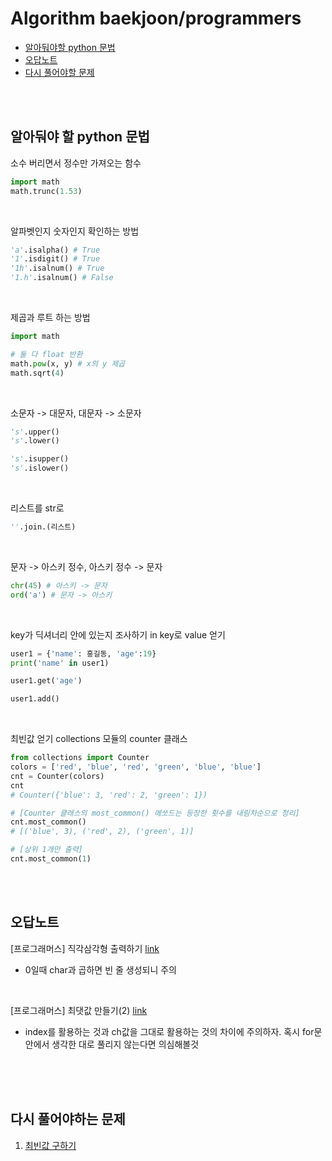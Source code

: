 # Algorithm baekjoon/programmers
 * [알아둬야할 python 문법](https://github.com/Maker-H/Study-Algorithm-baekjun#%EC%95%8C%EC%95%84%EB%91%AC%EC%95%BC-%ED%95%A0-python-%EB%AC%B8%EB%B2%95)
 * [오답노트](https://github.com/Maker-H/Study-Algorithm-baekjun#%EC%98%A4%EB%8B%B5%EB%85%B8%ED%8A%B8) 
 * [다시 풀어야할 문제](https://github.com/Maker-H/Study-Algorithm-baekjun#%EB%8B%A4%EC%8B%9C-%ED%92%80%EC%96%B4%EC%95%BC%ED%95%98%EB%8A%94-%EB%AC%B8%EC%A0%9C)

<br/>
<br/>

## 알아둬야 할 python 문법

소수 버리면서 정수만 가져오는 함수
``` python
import math
math.trunc(1.53)
```

<br/>

알파벳인지 숫자인지 확인하는 방법
``` python
'a'.isalpha() # True
'1'.isdigit() # True
'1h'.isalnum() # True
'1.h'.isalnum() # False
```

<br/>

제곱과 루트 하는 방법
``` python
import math

# 둘 다 float 반환
math.pow(x, y) # x의 y 제곱 
math.sqrt(4)
```

<br/>

소문자 -> 대문자, 대문자 -> 소문자
``` python
's'.upper()
's'.lower()

's'.isupper()
's'.islower()
```

<br/>

리스트를 str로
``` python
''.join.(리스트)
```

<br/>

문자 -> 아스키 정수, 아스키 정수 -> 문자
``` python
chr(45) # 아스키 -> 문자
ord('a') # 문자 -> 아스키
```

<br/>

key가 딕셔너리 안에 있는지 조사하기 in
key로 value 얻기
``` python
user1 = {'name': 홍길동, 'age':19}
print('name' in user1)

user1.get('age')

user1.add()
```

<br/>

최빈값 얻기 
collections 모듈의 counter 클래스
``` python
from collections import Counter
colors = ['red', 'blue', 'red', 'green', 'blue', 'blue']
cnt = Counter(colors)
cnt
# Counter({'blue': 3, 'red': 2, 'green': 1})

# [Counter 클래스의 most_common() 메쏘드는 등장한 횟수를 내림차순으로 정리]
cnt.most_common()
# [('blue', 3), ('red', 2), ('green', 1)]

# [상위 1개만 출력]
cnt.most_common(1)
```


<br/>
<br/>

## 오답노트

[프로그래머스] 직각삼각형 출력하기 [link](https://school.programmers.co.kr/learn/courses/30/lessons/120823)
* 0일때 char과 곱하면 빈 줄 생성되니 주의

<br/>

[프로그래머스] 최댓값 만들기(2) [link](https://school.programmers.co.kr/learn/courses/30/lessons/120862#)
* index를 활용하는 것과 ch값을 그대로 활용하는 것의 차이에 주의하자. 혹시 for문 안에서 생각한 대로 풀리지 않는다면 의심해볼것

<br/>



<br/>
<br/>

## 다시 풀어야하는 문제
1. [최빈값 구하기](https://school.programmers.co.kr/learn/courses/30/lessons/120812#)